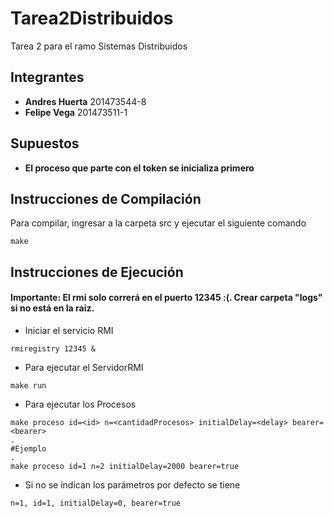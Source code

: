 # Tarea2Distribuidos
Tarea 2 para el ramo Sistemas Distribuidos

## Integrantes

- **Andres Huerta** 201473544-8
- **Felipe Vega**   201473511-1

## Supuestos

- **El proceso que parte con el token se inicializa primero**

## Instrucciones de Compilación

Para compilar, ingresar a la carpeta src y ejecutar el siguiente comando

~~~
make
~~~

## Instrucciones de Ejecución

#### Importante: El rmi solo correrá en el puerto 12345 :(. Crear carpeta "logs" si no está en la raiz.

- Iniciar el servicio RMI
~~~
rmiregistry 12345 &
~~~    
- Para ejecutar el ServidorRMI
~~~
make run
~~~
- Para ejecutar los Procesos
~~~
make proceso id=<id> n=<cantidadProcesos> initialDelay=<delay> bearer=<bearer>
.
#Ejemplo
.
make proceso id=1 n=2 initialDelay=2000 bearer=true
~~~
- Si no se indican los parámetros por defecto se tiene
~~~
n=1, id=1, initialDelay=0, bearer=true
~~~
